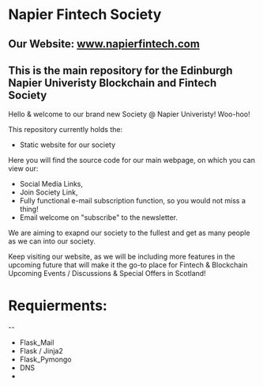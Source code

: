 # Napier Fintech Society

Our Website: www.napierfintech.com
-

This is the main repository for the Edinburgh Napier Univeristy Blockchain and Fintech Society
--
Hello & welcome to our brand new Society @ Napier Univeristy! Woo-hoo!

This repository currently holds the: 
- Static website for our society

Here you will find the source code for our main webpage, on which you can view our: 

- Social Media Links,
- Join Society Link,
- Fully functional e-mail subscription function, so you would not miss a thing!
- Email welcome on "subscribe" to the newsletter.

We are aiming to exapnd our society to the fullest and get as many people as we can into our society.

Keep visiting our website, as we will be including more features in the upcoming future that will make it the go-to place for Fintech & Blockchain Upcoming Events / Discussions & Special Offers in Scotland!

# Requierments:
--
- Flask_Mail
- Flask / Jinja2
- Flask_Pymongo
- DNS
- 
